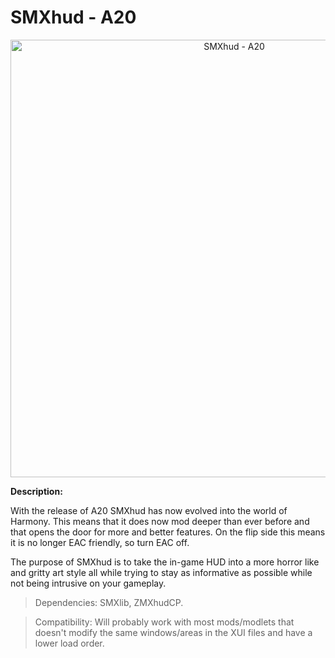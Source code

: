 # SMXhud - A20

<p align="center">
  <img src="https://staticdelivery.nexusmods.com/mods/1059/images/22/22-1641470152-1545638046.jpeg" width="700" title="SMXhud - A20">
</p>

**Description:**

With the release of A20 SMXhud has now evolved into the world of Harmony. This means that it does now mod deeper than ever before and that opens the door for more and better features. On the flip side this means it is no longer EAC friendly, so turn EAC off.

The purpose of SMXhud is to take the in-game HUD into a more horror like and gritty art style all while trying to stay as informative as possible while not being intrusive on your gameplay.

> Dependencies: SMXlib, ZMXhudCP.

> Compatibility: Will probably work with most mods/modlets that doesn't modify the same windows/areas in the XUI files and have a lower load order.
